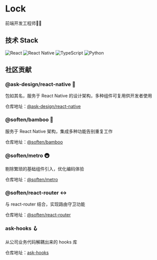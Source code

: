 # Lock

前端开发工程师🧑‍💻

## 技术 Stack
![React](https://img.shields.io/badge/React-22314E?style=flat-square&logo=react&logoColor=#37bcd5)
![React Native](https://img.shields.io/badge/ReactNative-22314E?style=flat-square&logo=react&logoColor=#37bcd5)
![TypeScript](https://img.shields.io/badge/Typescript-22314E?style=flat-square&logo=typescript&logoColor=#fff)
![Python](https://img.shields.io/badge/Python-22314E?style=flat-square&logo=python&logoColor=#fff)

## 社区贡献

### @ask-design/react-native 💅

包如其名，服务于 React Native 的设计架构，多种组件可复用供开发者使用

仓库地址：<a href="https://github.com/minjie-lock/ask-design.react-native">@ask-design/react-native</a>

### @soften/bamboo 🎋

服务于 React Native 架构，集成多种功能告别重复工作

仓库地址：<a href="https://github.com/minjie-lock/soften.bamboo">@soften/bamboo</a>

### @soften/metro 🚇

剔除繁琐的基础组件引入，优化编码体验

仓库地址：<a href="https://github.com/minjie-lock/soften.metro">@soften/metro</a>

###  @soften/react-router ↔️

与 react-router 结合，实现路由守卫功能

仓库地址：<a href="https://github.com/minjie-lock/soften.react-router">@soften/react-router</a>

### ask-hooks 🪝

从公司业务代码解耦出来的 hooks 库

仓库地址：<a href="https://github.com/minjie-lock/ask-hooks">ask-hooks</a>









